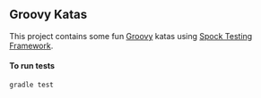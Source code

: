 Groovy Katas
----------------------------

This project contains some fun [Groovy](https://groovy-lang.org/) katas using [Spock Testing Framework](https://spockframework.org/).

#### To run tests

```bash
gradle test
```

